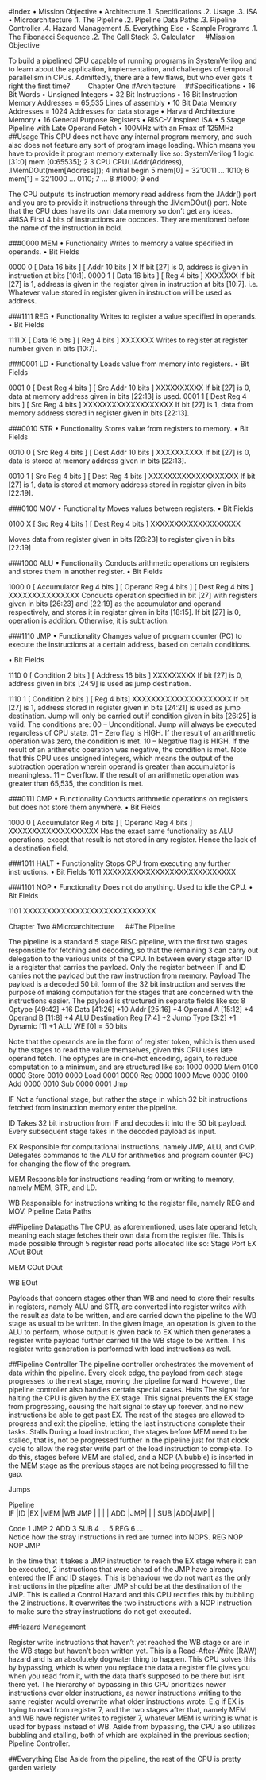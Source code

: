 #Index
•	Mission Objective
•	Architecture
.1.	 Specifications 
.2.	 Usage
.3.	 ISA
•	Microarchitecture
.1.	 The Pipeline
.2.	 Pipeline Data Paths
.3.	 Pipeline Controller
.4.	 Hazard Management
.5.	 Everything Else
•	Sample Programs
.1.	 The Fibonacci Sequence
.2.	 The Call Stack
.3.	 Calculator
 
#Mission Objective

To build a pipelined CPU capable of running programs in SystemVerilog and to learn about the application, implementation, and challenges of temporal parallelism in CPUs. Admittedly, there are a few flaws, but who ever gets it right the first time? 
 
Chapter One
#Architecture 
##Specifications
•	16 Bit Words
•	Unsigned Integers
•	32 Bit Instructions
•	16 Bit Instruction Memory Addresses
 = 65,535 Lines of assembly
•	10 Bit Data Memory Addresses
 = 1024 Addresses for data storage
•	Harvard Architecture Memory
•	16 General Purpose Registers
•	RISC-V Inspired ISA
•	5 Stage Pipeline with Late Operand Fetch
•	100MHz with an Fmax of 125MHz
 
##Usage
This CPU does not have any internal program memory, and such also does not feature any sort of program image loading. Which means you have to provide it program memory externally like so:
SystemVerilog
1  logic [31:0] mem [0:65535];
2
3  CPU CPU(.IAddr(Address), .IMemDOut(mem[Address]));
4  initial begin
5 	mem[0] = 32'0011 ... 1010;
6  	mem[1] = 32’1000 ... 0110;
7  	...
8  	#1000;
9  end

The CPU outputs its instruction memory read address from the  .IAddr() port and you are to provide it instructions through the .IMemDOut()  port.
Note that the CPU does have its own data memory so don’t get any ideas.
 
##ISA
First 4 bits of instructions are opcodes. They are mentioned before the name of the instruction in bold.

###0000 MEM
•	Functionality
Writes to memory a value specified in operands.
•	Bit Fields

0000 0 [ Data 16 bits ] [ Addr 10 bits ] X
If bit [27] is 0, address is given in instruction at bits [10:1].
0000 1 [ Data 16 bits ] [ Reg 4 bits ] XXXXXXX
If bit [27] is 1, address is given in the register given in instruction at bits [10:7]. 
i.e. Whatever value stored in register given in instruction will be used as address.


###1111 REG
•	Functionality
Writes to register a value specified in operands.
•	Bit Fields

1111 X [ Data 16 bits ] [ Reg 4 bits ] XXXXXXX
Writes to register at register number given in bits [10:7].


###0001 LD
•	Functionality
Loads value from memory into registers.
•	Bit Fields

0001 0 [ Dest Reg 4 bits ] [ Src Addr 10 bits ] XXXXXXXXXX
If bit [27] is 0, data at memory address given in bits [22:13] is used.
0001 1 [ Dest Reg 4 bits ] [ Src Reg 4 bits ] XXXXXXXXXXXXXXXXXXX
If bit [27] is 1, data from memory address stored in register given in bits [22:13].


###0010 STR
•	Functionality
Stores value from registers to memory.
•	Bit Fields

0010 0 [ Src Reg 4 bits ] [ Dest Addr 10 bits ] XXXXXXXXXX
If bit [27] is 0, data is stored at memory address given in bits [22:13].

0010 1 [ Src Reg 4 bits ] [ Dest Reg 4 bits ] XXXXXXXXXXXXXXXXXXX
If bit [27] is 1, data is stored at memory address stored in register given in bits [22:19].


###0100 MOV
•	Functionality
Moves values between registers.
•	Bit Fields

0100 X [ Src Reg 4 bits ] [ Dest Reg 4 bits ] XXXXXXXXXXXXXXXXXXX

Moves data from register given in bits [26:23] to register given in bits [22:19]


###1000 ALU
•	Functionality
Conducts arithmetic operations on registers and stores them in another register.
•	Bit Fields

1000 0 [ Accumulator Reg 4 bits ] 
[ Operand Reg 4 bits ] [ Dest Reg 4 bits ] XXXXXXXXXXXXXXX
Conducts operation specified in bit [27] with registers given in bits [26:23] and [22:19] as the accumulator and operand respectively, and stores it in register given in bits [18:15]. 
If bit [27] is 0, operation is addition. Otherwise, it is subtraction.


###1110 JMP
•	Functionality
Changes value of program counter (PC) to execute the instructions at a certain address, based on certain conditions.

•	Bit Fields

1110 0 [ Condition 2 bits ] [ Address 16 bits ] XXXXXXXXX
If bit [27] is 0, address given in bits [24:9] is used as jump destination.

1110 1 [ Condition 2 bits ] [ Reg 4 bits] XXXXXXXXXXXXXXXXXXXXX
If bit [27] is 1, address stored in register given in bits [24:21] is used as jump destination.
Jump will only be carried out if condition given in bits [26:25] is valid. The conditions are:
00 – Unconditional. Jump will always be executed regardless of CPU state.
01 – Zero flag is HIGH. If the result of an arithmetic operation was zero, the condition is met.
10 – Negative flag is HIGH. If the result of an arithmetic operation was negative, the condition is met. Note that this CPU uses unsigned integers, which means the output of the subtraction operation wherein operand is greater than accumulator is meaningless.
11 – Overflow. If the result of an arithmetic operation was greater than 65,535, the condition is met.


###0111 CMP
•	Functionality
Conducts arithmetic operations on registers but does not store them anywhere.
•	Bit Fields

1000 0 [ Accumulator Reg 4 bits ] 
[ Operand Reg 4 bits ] XXXXXXXXXXXXXXXXXXX
Has the exact same functionality as ALU operations, except that result is not stored in any register. Hence the lack of a destination field,


###1011 HALT
•	Functionality
Stops CPU from executing any further instructions.
•	Bit Fields
1011 XXXXXXXXXXXXXXXXXXXXXXXXXXXX


###1101 NOP
•	Functionality
Does not do anything. Used to idle the CPU.
•	Bit Fields

1101 XXXXXXXXXXXXXXXXXXXXXXXXXXXX


Chapter Two
#Microarchitecture
 
##The Pipeline

The pipeline is a standard 5 stage RISC pipeline, with the first two stages responsible for fetching and decoding, so that the remaining 3 can carry out delegation to the various units of the CPU.
In between every stage after ID is a register that carries the payload. Only the register between IF and ID carries not the payload but the raw instruction from memory.
Payload
The payload is a decoded 50 bit form of the 32 bit instruction and serves the purpose of making computation for the stages that are concerned with the instructions easier.
The payload is structured in separate fields like so:
8	Optype	[49:42]
+16	Data	[41:26]
+10	Addr	[25:16]
+4	Operand A	[15:12]
+4	Operand B	[11:8]
+4	ALU Destination Reg	[7:4]
+2	Jump Type	[3:2]
+1	Dynamic	[1]
+1	ALU WE	[0]
=	50 bits

Note that the operands are in the form of register token, which is then used by the stages to read the value themselves, given this CPU uses late operand fetch.
The optypes are in one-hot encoding, again, to reduce computation to a minimum, and are structured like so:
1000 0000	Mem
0100 0000	Store
0010 0000	Load
0001 0000	Reg
0000 1000	Move
0000 0100	Add
0000 0010	Sub
0000 0001	Jmp

IF
Not a functional stage, but rather the stage in which 32 bit instructions fetched from instruction memory enter the pipeline.

ID
Takes 32 bit instruction from IF and decodes it into the 50 bit payload. Every subsequent stage takes in the decoded payload as input.

EX
Responsible for computational instructions, namely JMP, ALU, and CMP. Delegates commands to the ALU for arithmetics and program counter (PC) for changing the flow of the program.

MEM
Responsible for instructions reading from or writing to memory, namely MEM, STR, and LD.

WB
Responsible for instructions writing to the register file, namely REG and MOV.
Pipeline Data Paths

 
##Pipeline Datapaths
The CPU, as aforementioned, uses late operand fetch, meaning each stage fetches their own data from the register file. This is made possible through 5 register read ports allocated like so:
Stage	Port
EX	AOut
	BOut
	
MEM	COut
	DOut
	
WB	EOut

Payloads that concern stages other than WB and need to store their results in registers, namely ALU and STR, are converted into register writes with the result as data to be written, and are carried down the pipeline to the WB stage as usual to be written. In the given image, an operation is given to the ALU to perform, whose output is given back to EX which then generates a register write payload further carried till the WB stage to be written. This register write generation is performed with load instructions as well.

##Pipeline Controller
The pipeline controller orchestrates the movement of data within the pipeline. Every clock edge, the payload from each stage progresses to the next stage, moving the pipeline forward. However, the pipeline controller also handles certain special cases.
Halts
The signal for halting the CPU is given by the EX stage. This signal prevents the EX stage from progressing, causing the halt signal to stay up forever, and no new instructions be able to get past EX. The rest of the stages are allowed to progress and exit the pipeline, letting the last instructions complete their tasks.
Stalls
During a load instruction, the stages before MEM need to be stalled, that is, not be progressed further in the pipeline just for that clock cycle to allow the register write part of the load instruction to complete. To do this, stages before MEM are stalled, and a NOP (A bubble) is inserted in the MEM stage as the previous stages are not being progressed to fill the gap.



Jumps

Pipeline					          
IF	|ID	|EX	|MEM |WB
JMP	|	|	|	 |
ADD	|JMP|	|	 |
SUB	|ADD|JMP|	 |

Code
1 JMP
2 ADD
3 SUB
4 ...
5 REG
6 ...
\
Notice how the stray
instructions in red are turned
into NOPS.
REG	NOP	NOP	JMP	

In the time that it takes a JMP instruction to reach the EX stage where it can be executed, 2 instructions that were ahead of the JMP have already entered the IF and ID stages. This is behaviour we do not want as the only instructions in the pipeline after JMP should be at the destination of the JMP. This is called a Control Hazard and this CPU rectifies this by bubbling the 2 instructions. It overwrites the two instructions with a NOP instruction to make sure the stray instructions do not get executed.

##Hazard Management

Register write instructions that haven’t yet reached the WB stage or are in the WB stage but haven’t been written yet. This is a Read-After-Write (RAW) hazard and is an absolutely dogwater thing to happen. This CPU solves this by bypassing, which is when you replace the data a register file gives you when you read from it, with the data that’s supposed to be there but isnt there yet.
The hierarchy of bypassing in this CPU prioritizes newer instructions over older instructions, as newer instructions writing to the same register would overwrite what older instructions wrote. E.g if EX is trying to read from register 7, and the two stages after that, namely MEM and WB have register writes to register 7, whatever MEM is writing is what is used for bypass instead of WB.
Aside from bypassing, the CPU also utilizes bubbling and stalling, both of which are explained in the previous section; Pipeline Controller.

##Everything Else
Aside from the pipeline, the rest of the CPU is pretty garden variety
